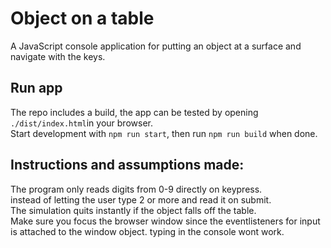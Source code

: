# Object on a table

A JavaScript console application for putting an object at a surface and navigate with the keys.

## Run app

The repo includes a build, the app can be tested by opening <code>./dist/index.html</code>in your browser.<br/>
Start development with <code>npm run start</code>, then run <code>npm run build</code> when done.

## Instructions and assumptions made:

The program only reads digits from 0-9 directly on keypress.<br/>
instead of letting the user type 2 or more and read it on submit.<br/>
The simulation quits instantly if the object falls off the table.<br/>
Make sure you focus the browser window since the eventlisteners for
input is attached to the window object.
typing in the console wont work.
